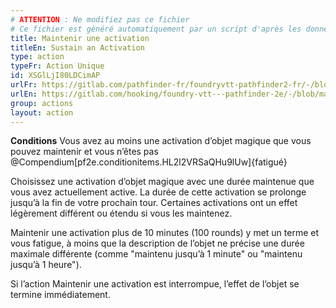 ```yaml
---
# ATTENTION : Ne modifiez pas ce fichier
# Ce fichier est généré automatiquement par un script d'après les données du module Foundry VTT officiel et de sa traduction
title: Maintenir une activation
titleEn: Sustain an Activation
type: action
typeFr: Action Unique
id: XSGlLjI80LDCimAP
urlFr: https://gitlab.com/pathfinder-fr/foundryvtt-pathfinder2-fr/-/blob/master/data/actions/XSGlLjI80LDCimAP.htm
urlEn: https://gitlab.com/hooking/foundry-vtt---pathfinder-2e/-/blob/master/packs/data/actions.db/sustain-an-activation.json
group: actions
layout: action
---
```

**Conditions** Vous avez au moins une activation d’objet magique que vous pouvez maintenir et vous n’êtes pas @Compendium[pf2e.conditionitems.HL2l2VRSaQHu9lUw]{fatigué}

Choisissez une activation d’objet magique avec une durée maintenue que vous avez actuellement active. La durée de cette activation se prolonge jusqu’à la fin de votre prochain tour. Certaines activations ont un effet légèrement différent ou étendu si vous les maintenez.

Maintenir une activation plus de 10 minutes (100 rounds) y met un terme et vous fatigue, à moins que la description de l’objet ne précise une durée maximale différente (comme "maintenu jusqu’à 1 minute" ou "maintenu jusqu’à 1 heure").

Si l’action Maintenir une activation est interrompue, l’effet de l’objet se termine immédiatement.


